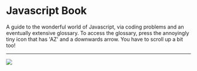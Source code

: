 # Javascript Book

A guide to the wonderful world of Javascript, via coding problems and an eventually extensive glossary. To access the glossary, press the annoyingly tiny icon that has 'AZ' and a downwards arrow. You have to scroll up a bit too!

------
![](http://www.w3devcampus.com/wp-content/uploads/logoAndOther/logo_JavaScript.png)




